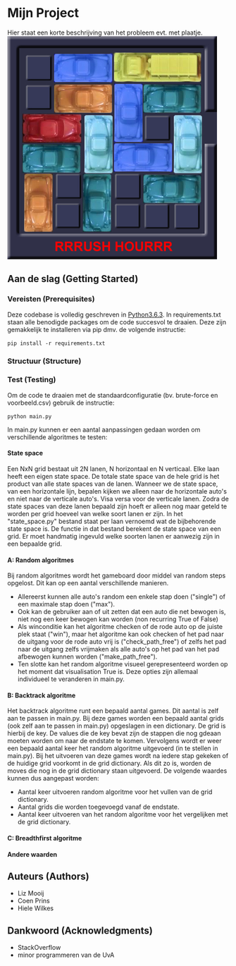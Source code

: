 # Mijn Project

Hier staat een korte beschrijving van het probleem evt. met plaatje.
![picture of the game Rush Hour](rush_hour.png)

## Aan de slag (Getting Started)

### Vereisten (Prerequisites)

Deze codebase is volledig geschreven in [Python3.6.3](https://www.python.org/downloads/). In requirements.txt staan alle benodigde packages om de code succesvol te draaien. Deze zijn gemakkelijk te installeren via pip dmv. de volgende instructie:

```
pip install -r requirements.txt
```

### Structuur (Structure)


### Test (Testing)

Om de code te draaien met de standaardconfiguratie (bv. brute-force en voorbeeld.csv) gebruik de instructie:

```
python main.py
```

In main.py kunnen er een aantal aanpassingen gedaan worden om verschillende algoritmes te testen:

#### State space
Een NxN grid bestaat uit 2N lanen, N horizontaal en N verticaal. Elke laan heeft een eigen state space. De totale state space van de hele grid is het product van alle state spaces van de lanen. Wanneer we de state space, van een horizontale lijn, bepalen kijken we alleen naar de horizontale auto's en niet naar de verticale auto's. Visa versa voor de verticale lanen. Zodra de state spaces van deze lanen bepaald zijn hoeft er alleen nog maar geteld te worden per grid hoeveel van welke soort lanen er zijn. In het "state_space.py" bestand staat per laan vernoemd wat de bijbehorende state space is. De functie in dat bestand berekent de state space van een grid. Er moet handmatig ingevuld welke soorten lanen er aanwezig zijn in een bepaalde grid.

#### A: Random algoritmes
Bij random algoritmes wordt het gameboard door middel van random steps opgelost. Dit kan op een aantal verschillende manieren.  
* Allereerst kunnen alle auto's random een enkele stap doen ("single") of een maximale stap doen ("max").
* Ook kan de gebruiker aan of uit zetten dat een auto die net bewogen is, niet nog een keer bewogen kan worden (non recurring True of False)
* Als winconditie kan het algoritme checken of de rode auto op de juiste plek staat ("win"), maar het algoritme kan ook checken of het pad naar de uitgang voor de rode auto vrij is ("check_path_free") of zelfs het pad naar de uitgang zelfs vrijmaken als alle auto's op het pad van het pad afbewogen kunnen worden ("make_path_free").
* Ten slotte kan het random algoritme visueel gerepresenteerd worden op het moment dat visualisation True is.
Deze opties zijn allemaal individueel te veranderen in main.py.

#### B: Backtrack algoritme
Het backtrack algoritme runt een bepaald aantal games. Dit aantal is zelf aan te passen in main.py. Bij deze games worden een bepaald aantal grids (ook zelf aan te passen in main.py) opgeslagen in een dictionary. De grid is hierbij de key. De values die de key bevat zijn de stappen die nog gdeaan moeten worden om naar de endstate te komen. Vervolgens wordt er weer een bepaald aantal keer het random algoritme uitgevoerd (in te stellen in main.py). Bij het uitvoeren van deze games wordt na iedere stap gekeken of de huidige grid voorkomt in de grid dictionary. Als dit zo is, worden de moves die nog in de grid dictionary staan uitgevoerd. De volgende waardes kunnen dus aangepast worden:
* Aantal keer uitvoeren random algoritme voor het vullen van de grid dictionary.
* Aantal grids die worden toegevoegd vanaf de endstate.
* Aantal keer uitvoeren van het random algoritme voor het vergelijken met de grid dictionary.

#### C: Breadthfirst algoritme

#### Andere waarden

## Auteurs (Authors)

* Liz Mooij
* Coen Prins
* Hiele Wilkes

## Dankwoord (Acknowledgments)

* StackOverflow
* minor programmeren van de UvA
